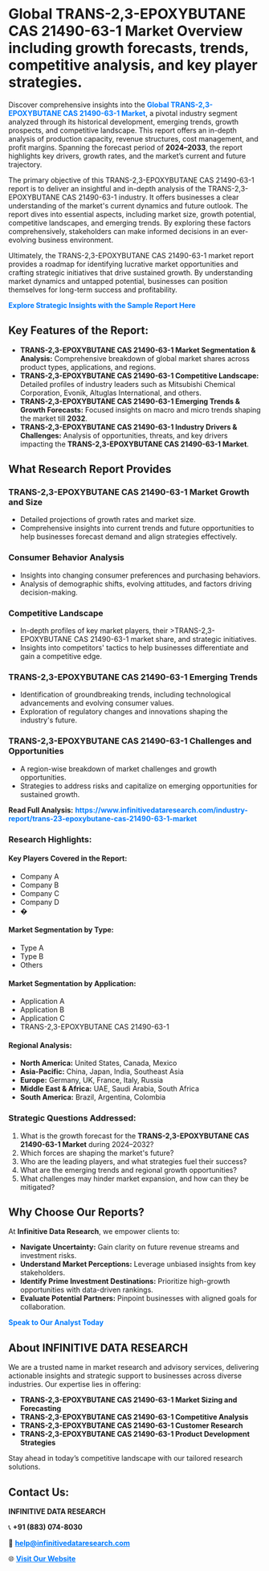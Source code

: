 <h1>Global TRANS-2,3-EPOXYBUTANE CAS 21490-63-1 Market Overview including growth forecasts, trends, competitive analysis, and key player strategies.</h1>
<p>
Discover comprehensive insights into the 
<a href="https://www.infinitivedataresearch.com/industry-report/trans-23-epoxybutane-cas-21490-63-1-market" rel="dofollow" style="color: #007BFF; text-decoration: none;"><strong>Global TRANS-2,3-EPOXYBUTANE CAS 21490-63-1 Market</strong></a>, a pivotal industry segment analyzed through its historical development, emerging trends, growth prospects, and competitive landscape. This report offers an in-depth analysis of production capacity, revenue structures, cost management, and profit margins. Spanning the forecast period of <strong>2024–2033</strong>, the report highlights key drivers, growth rates, and the market’s current and future trajectory.
</p>
<p>
The primary objective of this TRANS-2,3-EPOXYBUTANE CAS 21490-63-1 report is to deliver an insightful and in-depth analysis of the TRANS-2,3-EPOXYBUTANE CAS 21490-63-1 industry. It offers businesses a clear understanding of the market's current dynamics and future outlook. The report dives into essential aspects, including market size, growth potential, competitive landscapes, and emerging trends. By exploring these factors comprehensively, stakeholders can make informed decisions in an ever-evolving business environment.
</p>
<p>
Ultimately, the TRANS-2,3-EPOXYBUTANE CAS 21490-63-1 market report provides a roadmap for identifying lucrative market opportunities and crafting strategic initiatives that drive sustained growth. By understanding market dynamics and untapped potential, businesses can position themselves for long-term success and profitability.
</p>
<p>
<a href="https://www.infinitivedataresearch.com/request-sample/reportId=111030" style="color: #007BFF; text-decoration: none;"><strong>Explore Strategic Insights with the Sample Report Here</strong></a>
</p>

<h2>Key Features of the Report:</h2>
<ul>
<li><strong>TRANS-2,3-EPOXYBUTANE CAS 21490-63-1 Market Segmentation & Analysis:</strong> Comprehensive breakdown of global market shares across product types, applications, and regions.</li>
<li><strong>TRANS-2,3-EPOXYBUTANE CAS 21490-63-1 Competitive Landscape:</strong> Detailed profiles of industry leaders such as Mitsubishi Chemical Corporation, Evonik, Altuglas International, and others.</li>
<li><strong>TRANS-2,3-EPOXYBUTANE CAS 21490-63-1 Emerging Trends & Growth Forecasts:</strong> Focused insights on macro and micro trends shaping the market till <strong>2032</strong>.</li>
<li><strong>TRANS-2,3-EPOXYBUTANE CAS 21490-63-1 Industry Drivers & Challenges:</strong> Analysis of opportunities, threats, and key drivers impacting the <strong>TRANS-2,3-EPOXYBUTANE CAS 21490-63-1 Market</strong>.</li>
</ul>

<h2>What Research Report Provides</h2>
<h3>TRANS-2,3-EPOXYBUTANE CAS 21490-63-1 Market Growth and Size</h3>
<ul>
<li>Detailed projections of growth rates and market size.</li>
<li>Comprehensive insights into current trends and future opportunities to help businesses forecast demand and align strategies effectively.</li>
</ul>

<h3>Consumer Behavior Analysis</h3>
<ul>
<li>Insights into changing consumer preferences and purchasing behaviors.</li>
<li>Analysis of demographic shifts, evolving attitudes, and factors driving decision-making.</li>
</ul>

<h3>Competitive Landscape</h3>
<ul>
<li>In-depth profiles of key market players, their >TRANS-2,3-EPOXYBUTANE CAS 21490-63-1 market share, and strategic initiatives.</li>
<li>Insights into competitors' tactics to help businesses differentiate and gain a competitive edge.</li>
</ul>

<h3>TRANS-2,3-EPOXYBUTANE CAS 21490-63-1 Emerging Trends</h3>
<ul>
<li>Identification of groundbreaking trends, including technological advancements and evolving consumer values.</li>
<li>Exploration of regulatory changes and innovations shaping the industry's future.</li>
</ul>

<h3>TRANS-2,3-EPOXYBUTANE CAS 21490-63-1 Challenges and Opportunities</h3>
<ul>
<li>A region-wise breakdown of market challenges and growth opportunities.</li>
<li>Strategies to address risks and capitalize on emerging opportunities for sustained growth.</li>
</ul>
<p><strong>Read Full Analysis:</strong> <a href="https://www.infinitivedataresearch.com/industry-report/trans-23-epoxybutane-cas-21490-63-1-market" rel="dofollow" style="color: #007BFF; text-decoration: none;"><strong>https://www.infinitivedataresearch.com/industry-report/trans-23-epoxybutane-cas-21490-63-1-market</strong></a></p>
<h3>Research Highlights:</h3>
<h4>Key Players Covered in the Report:</h4>
<ul><li>Company A</li><li>Company B</li><li>Company C</li><li>Company D</li><li>�</li></ul>
<h4>Market Segmentation by Type:</h4>
<ul><li>Type A</li><li>Type B</li><li>Others</li></ul>
<h4>Market Segmentation by Application:</h4>
<ul><li>Application A</li><li>Application B</li><li>Application C</li><li>TRANS-2,3-EPOXYBUTANE CAS 21490-63-1</li></ul>

<h4>Regional Analysis:</h4>
<ul>
<li><strong>North America:</strong> United States, Canada, Mexico</li>
<li><strong>Asia-Pacific:</strong> China, Japan, India, Southeast Asia</li>
<li><strong>Europe:</strong> Germany, UK, France, Italy, Russia</li>
<li><strong>Middle East & Africa:</strong> UAE, Saudi Arabia, South Africa</li>
<li><strong>South America:</strong> Brazil, Argentina, Colombia</li>
</ul>

<h3>Strategic Questions Addressed:</h3>
<ol>
<li>What is the growth forecast for the <strong>TRANS-2,3-EPOXYBUTANE CAS 21490-63-1 Market</strong> during 2024–2032?</li>
<li>Which forces are shaping the market's future?</li>
<li>Who are the leading players, and what strategies fuel their success?</li>
<li>What are the emerging trends and regional growth opportunities?</li>
<li>What challenges may hinder market expansion, and how can they be mitigated?</li>
</ol>

<h2>Why Choose Our Reports?</h2>
<p>At <strong>Infinitive Data Research</strong>, we empower clients to:</p>
<ul>
<li><strong>Navigate Uncertainty:</strong> Gain clarity on future revenue streams and investment risks.</li>
<li><strong>Understand Market Perceptions:</strong> Leverage unbiased insights from key stakeholders.</li>
<li><strong>Identify Prime Investment Destinations:</strong> Prioritize high-growth opportunities with data-driven rankings.</li>
<li><strong>Evaluate Potential Partners:</strong> Pinpoint businesses with aligned goals for collaboration.</li>
</ul>
<p><a href="https://www.infinitivedataresearch.com/industry-report/trans-23-epoxybutane-cas-21490-63-1-market" rel="dofollow" style="color: #007BFF; text-decoration: none;"><strong>Speak to Our Analyst Today</strong></a></p>

<h2>About INFINITIVE DATA RESEARCH</h2>
<p>We are a trusted name in market research and advisory services, delivering actionable insights and strategic support to businesses across diverse industries. Our expertise lies in offering:</p>
<ul>
<li><strong>TRANS-2,3-EPOXYBUTANE CAS 21490-63-1 Market Sizing and Forecasting</strong></li>
<li><strong>TRANS-2,3-EPOXYBUTANE CAS 21490-63-1 Competitive Analysis</strong></li>
<li><strong>TRANS-2,3-EPOXYBUTANE CAS 21490-63-1 Customer Research</strong></li>
<li><strong>TRANS-2,3-EPOXYBUTANE CAS 21490-63-1 Product Development Strategies</strong></li>
</ul>
<p>Stay ahead in today’s competitive landscape with our tailored research solutions.</p>

<h2>Contact Us:</h2>
<p><strong>INFINITIVE DATA RESEARCH</strong></p>
<p>📞 <strong>+91 (883) 074-8030</strong></p>
<p>📧 <strong><a href="mailto:help@infinitivedataresearch.com" style="color: #007BFF;">help@infinitivedataresearch.com</a></strong></p>
<p>🌐 <strong><a href="https://www.infinitivedataresearch.com" rel="dofollow" style="color: #007BFF;">Visit Our Website</a></strong></p>